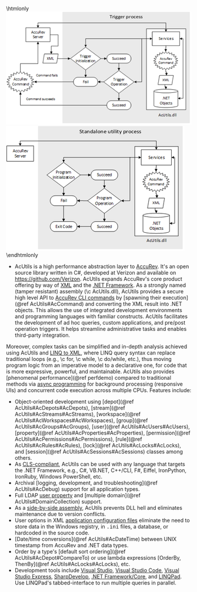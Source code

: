 <!-- Copyright (C) 2016 Verizon. All Rights Reserved.

Licensed under the Apache License, Version 2.0 (the "License");
you may not use this file except in compliance with the License.
You may obtain a copy of the License at
    http://www.apache.org/licenses/LICENSE-2.0

Unless required by applicable law or agreed to in writing, software
distributed under the License is distributed on an "AS IS" BASIS,
WITHOUT WARRANTIES OR CONDITIONS OF ANY KIND, either express or implied.
See the License for the specific language governing permissions and
limitations under the License. -->

\htmlonly
<img src="Triggers.png" align=left/>
<img src="Utilities.png" align=right/>
\endhtmlonly 

- AcUtils is a high performance abstraction layer to [AccuRev](http://www.borland.com/en-GB/Products/Change-Management/AccuRev). It's an open source library written in C#, developed at Verizon and available 
on https://github.com/Verizon. AcUtils expands AccuRev's core product offering by way of [XML](https://en.wikipedia.org/wiki/XML) and the [.NET Framework](http://www.microsoft.com/net). As a strongly named 
(tamper resistant) assembly (\c AcUtils.dll), AcUtils provides a secure high level API to 
[AccuRev CLI commands](https://supportline.microfocus.com/Documentation/books/AccuRev/AccuRev/6.2/webhelp/wwhelp/wwhimpl/js/html/wwhelp.htm#href=AccuRev_User_CLI/the_accurev_program.html) 
by [spawning their execution](@ref AcUtils#AcCommand) and converting the XML result into .NET objects. This allows the use of integrated development environments and programming languages with familiar constructs. 
AcUtils facilitates the development of ad hoc queries, custom applications, and pre/post operation triggers. It helps streamline administrative tasks and enables third-party integration.

 Moreover, complex tasks can be simplified and in-depth analysis achieved using AcUtils and [LINQ to XML](https://msdn.microsoft.com/en-us/library/bb387098.aspx), where LINQ query syntax can replace traditional 
loops (e.g., \c for, \c while, \c do/while, etc.), thus moving program logic from an imperative model to a declarative one, for code that is more expressive, powerful, and maintainable. AcUtils also provides 
[phenomenal performance](@ref perfdemo) compared to traditional methods via [async programming](https://msdn.microsoft.com/en-us/library/hh191443.aspx) for background processing (responsive UIs) and concurrent code execution 
across multiple CPUs. Features include:

  - Object-oriented development using [depot](@ref AcUtils#AcDepots#AcDepots), [stream](@ref AcUtils#AcStreams#AcStreams), [workspace](@ref AcUtils#AcWorkspaces#AcWorkspaces), [group](@ref AcUtils#AcGroups#AcGroups), [user](@ref AcUtils#AcUsers#AcUsers), [property](@ref AcUtils#AcProperties#AcProperties), 
	[permission](@ref AcUtils#AcPermissions#AcPermissions), [rule](@ref AcUtils#AcRules#AcRules), [lock](@ref AcUtils#AcLocks#AcLocks), and [session](@ref AcUtils#AcSessions#AcSessions) classes among others.
  - As <a href="https://msdn.microsoft.com/en-us/library/12a7a7h3(v=vs.110).aspx">CLS-compliant</a>, AcUtils can be used with any language that targets the .NET Framework, e.g., C#, VB.NET, C++/CLI, F#, Eiffel, IronPython, IronRuby, Windows PowerShell, etc.
  - Archival [logging, development, and troubleshooting](@ref AcUtils#AcDebug) support for all application types.
  - Full LDAP <a href="class_ac_utils_1_1_ac_user.html#properties">user property</a> and [multiple domain](@ref AcUtils#DomainCollection) support.
  - As a <a href="https://msdn.microsoft.com/en-us/library/windows/desktop/ff951640(v=vs.85).aspx">side-by-side assembly</a>, AcUtils prevents DLL hell and eliminates maintenance due to version conflicts.
  - User options in XML <a href="https://msdn.microsoft.com/en-us/library/1xtk877y(v=vs.110).aspx">application configuration files</a> eliminate the need to store data in the Windows registry, in <tt>.ini</tt> files, a database, or hardcoded in the source code.
  - [Date/time conversions](@ref AcUtils#AcDateTime) between UNIX timestamp from AccuRev and .NET data types.
  - Order by a type's [default sort ordering](@ref AcUtils#AcDepot#CompareTo) or use lambda expressions [OrderBy, ThenBy](@ref AcUtils#AcLocks#AcLocks), etc.
  - Development tools include [Visual Studio](https://www.visualstudio.com/products/vs-2015-product-editions), [Visual Studio Code](https://code.visualstudio.com/), [Visual Studio Express](https://www.visualstudio.com/products/visual-studio-express-vs), 
    [SharpDevelop](http://www.icsharpcode.net/OpenSource/SD/), [.NET Framework/Core](https://www.microsoft.com/net/default.aspx), and [LINQPad](http://www.linqpad.net/). Use LINQPad's tabbed-interface to run multiple queries in parallel.
